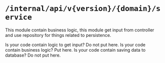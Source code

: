 # `/internal/api/v{version}/{domain}/service`

This module contain business logic, this module get input from controller and use repository for things related to persistence.

Is your code contain logic to get input? Do not put here.
Is your code contain business logic? Put here.
Is your code contain saving data to database? Do not put here.
